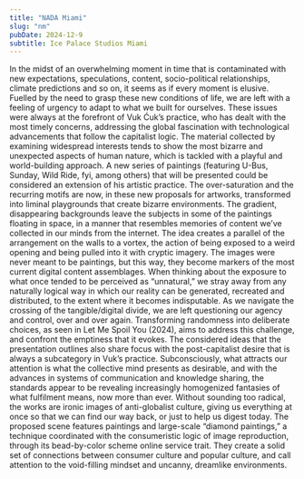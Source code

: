 ```yaml
---
title: "NADA Miami"
slug: "nm"
pubDate: 2024-12-9
subtitle: Ice Palace Studios Miami
---
```


In the midst of an overwhelming moment in time that is contaminated with new expectations, speculations, content, socio-political relationships, climate predictions and so on, it seems as if every moment is elusive. Fuelled by the need to grasp these new conditions of life, we are left with a feeling of urgency to adapt to what we built for ourselves. These issues were always at the forefront of Vuk Ćuk’s practice, who has dealt with the most timely concerns, addressing the global fascination with technological advancements that follow the capitalist logic. The material collected by examining widespread interests tends to show the most bizarre and unexpected aspects of human nature, which is tackled with a playful and world-building approach.
A new series of paintings (featuring U-Bus, Sunday, Wild Ride, fyi, among others) that will be presented could be considered an extension of his artistic practice. The over-saturation and the recurring motifs are now, in these new proposals for artworks, transformed into liminal playgrounds that create bizarre environments. The gradient, disappearing backgrounds leave the subjects in some of the paintings floating in space, in a manner that resembles memories of content we’ve collected in our minds from the internet. The idea creates a parallel of the arrangement on the walls to a vortex, the action of being exposed to a weird opening and being pulled into it with cryptic imagery. The images were never meant to be paintings, but this way, they become markers of the most current digital content assemblages.
When thinking about the exposure to what once tended to be perceived as “unnatural,” we stray away from any naturally logical way in which our reality can be generated, recreated and distributed, to the extent where it becomes indisputable. As we navigate the crossing of the tangible/digital divide, we are left questioning our agency and control, over and over again. Transforming randomness into deliberate choices, as seen in Let Me Spoil You (2024), aims to address this challenge, and confront the emptiness that it evokes.
The considered ideas that the presentation outlines also share focus with the post-capitalist desire that is always a subcategory in Vuk’s practice. Subconsciously, what attracts our attention is what the collective mind presents as desirable, and with the advances in systems of communication and knowledge sharing, the standards appear to be revealing increasingly homogenized fantasies of what fulfilment means, now more than ever. Without sounding too radical, the works are ironic images of anti-globalist culture, giving us everything at once so that we can find our way back, or just to help us digest today.
The proposed scene features paintings and large-scale “diamond paintings,” a technique coordinated with the consumeristic logic of image reproduction, through its bead-by-color scheme online service trait. They create a solid set of connections between consumer culture and popular culture, and call attention to the void-filling mindset and uncanny, dreamlike environments.
